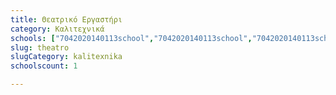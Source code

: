 ```yaml
---
title: Θεατρικό Εργαστήρι
category: Καλιτεχνικά
schools: ["7042020140113school","7042020140113school","7042020140113school","7042020140113school"]
slug: theatro
slugCategory: kalitexnika
schoolscount: 1

---
```




